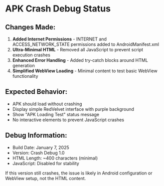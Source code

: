 # APK Crash Debug Status

## Changes Made:
1. **Added Internet Permissions** - INTERNET and ACCESS_NETWORK_STATE permissions added to AndroidManifest.xml
2. **Ultra-Minimal HTML** - Removed all JavaScript to prevent script execution crashes
3. **Enhanced Error Handling** - Added try-catch blocks around HTML generation
4. **Simplified WebView Loading** - Minimal content to test basic WebView functionality

## Expected Behavior:
- APK should load without crashing
- Display simple RedVelvet interface with purple background
- Show "APK Loading Test" status message
- No interactive elements to prevent JavaScript crashes

## Debug Information:
- Build Date: January 7, 2025
- Version: Crash Debug 1.0
- HTML Length: ~400 characters (minimal)
- JavaScript: Disabled for stability

If this version still crashes, the issue is likely in Android configuration or WebView setup, not the HTML content.
